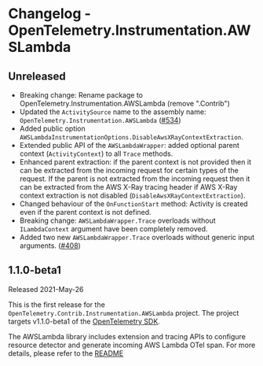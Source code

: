 # Changelog - OpenTelemetry.Instrumentation.AWSLambda

## Unreleased

* Breaking change: Rename package to OpenTelemetry.Instrumentation.AWSLambda (remove ".Contrib")
* Updated the `ActivitySource` name to the assembly name:
  `OpenTelemetry.Instrumentation.AWSLambda`
  ([#534](https://github.com/open-telemetry/opentelemetry-dotnet-contrib/pull/534))
* Added public option `AWSLambdaInstrumentationOptions.DisableAwsXRayContextExtraction`.
* Extended public API of the `AWSLambdaWrapper`: added optional parent
  context (`ActivityContext`) to all `Trace` methods.
* Enhanced parent extraction: if the parent context is not provided
  then it can be extracted from the incoming request for certain types of the request.
  If the parent is not extracted from the incoming request then it can be extracted
  from the AWS X-Ray tracing header if AWS X-Ray context extraction
  is not disabled (`DisableAwsXRayContextExtraction`).
* Changed behaviour of the `OnFunctionStart` method: Activity is created even
  if the parent context is not defined.
* Breaking change: `AWSLambdaWrapper.Trace` overloads without `ILambdaContext` argument
  have been completely removed.
* Added two new `AWSLambdaWrapper.Trace` overloads without generic input arguments.
  ([#408](https://github.com/open-telemetry/opentelemetry-dotnet-contrib/pull/408))

## 1.1.0-beta1

Released 2021-May-26

This is the first release for the `OpenTelemetry.Contrib.Instrumentation.AWSLambda`
project. The project targets v1.1.0-beta1 of the [OpenTelemetry
SDK](https://www.nuget.org/packages/OpenTelemetry/).

The AWSLambda library includes extension and tracing APIs to configure resource detector
and generate incoming AWS Lambda OTel span. For more details, please refer to the
[README](https://github.com/open-telemetry/opentelemetry-dotnet-contrib/blob/main/src/OpenTelemetry.Contrib.Instrumentation.AWSLambda/README.md)
